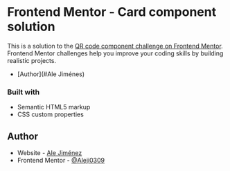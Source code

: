 # Frontend Mentor - Card  component solution

This is a solution to the [QR code component challenge on Frontend Mentor](https://www.frontendmentor.io/challenges/qr-code-component-iux_sIO_H). Frontend Mentor challenges help you improve your coding skills by building realistic projects. 


- [Author](#Ale Jiménes)


### Built with

- Semantic HTML5 markup
- CSS custom properties


## Author

- Website - [Ale Jiménez](https://proyectafirstchallengeqr.netlify.app/)
- Frontend Mentor - [@Aleji0309](https://www.frontendmentor.io/profile/Aleji0309)